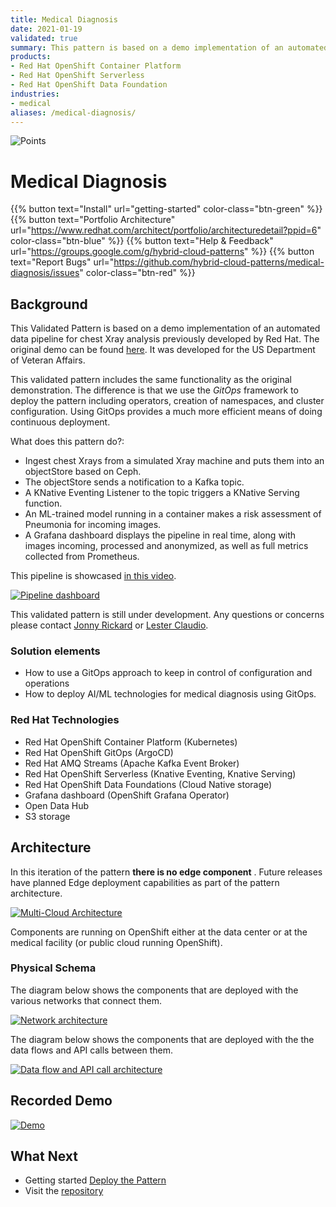 ```yaml
---
title: Medical Diagnosis
date: 2021-01-19
validated: true
summary: This pattern is based on a demo implementation of an automated data pipeline for chest x-ray analysis previously developed by Red Hat.
products:
- Red Hat OpenShift Container Platform
- Red Hat OpenShift Serverless
- Red Hat OpenShift Data Foundation
industries:
- medical
aliases: /medical-diagnosis/
---
```


<div class="pattern_logo">
  <img src="/images/logos/medical-diagnosis.png" class="pattern_logo" alt="Points">
</div>

<script type="text/javascript" src="/js/dashboard.js"></script>
<div class='results'>
  <p id="ci-dataset"> </p>
  <script>
    obtainBadges({ 'target':'ci-dataset', 'filter_field':'pattern', 'filter_value': 'medicaldiag' });
  </script>
</div>

# Medical Diagnosis

{{% button text="Install" url="getting-started" color-class="btn-green" %}}
{{% button text="Portfolio Architecture" url="https://www.redhat.com/architect/portfolio/architecturedetail?ppid=6" color-class="btn-blue" %}}
{{% button text="Help & Feedback" url="https://groups.google.com/g/hybrid-cloud-patterns" %}}
{{% button text="Report Bugs" url="https://github.com/hybrid-cloud-patterns/medical-diagnosis/issues" color-class="btn-red" %}}

## Background

This Validated Pattern is based on a demo implementation of an automated data pipeline for chest Xray
analysis previously developed by Red Hat.  The original demo can be found [here](https://github.com/red-hat-data-services/jumpstart-library). It was developed for the US Department of Veteran Affairs.

This validated pattern includes the same functionality as the original demonstration. The difference is
that we use the *GitOps* framework to deploy the pattern including operators, creation of namespaces,
and cluster configuration. Using GitOps provides a much more efficient means of doing continuous deployment.

What does this pattern do?:

- Ingest chest Xrays from a simulated Xray machine and puts them into an objectStore based on Ceph.
- The objectStore sends a notification to a Kafka topic.
- A KNative Eventing Listener to the topic triggers a KNative Serving function.
- An ML-trained model running in a container makes a risk assessment of Pneumonia for incoming images.
- A Grafana dashboard displays the pipeline in real time, along with images incoming, processed and anonymized, as well as full metrics collected from Prometheus.

This pipeline is showcased [in this video](https://www.youtube.com/watch?v=zja83FVsm14).

[![Pipeline dashboard](/images/medical-edge/dashboard.png)](/images/medical-edge/dashboard.png)

This validated pattern is still under development. Any questions or concerns
please contact [Jonny Rickard](mailto:jrickard@redhat.com) or [Lester Claudio](mailto:claudiol@redhat.com).

### Solution elements

- How to use a GitOps approach to keep in control of configuration and operations
- How to deploy AI/ML technologies for medical diagnosis using GitOps.

### Red Hat Technologies

- Red Hat OpenShift Container Platform (Kubernetes)
- Red Hat OpenShift GitOps (ArgoCD)
- Red Hat AMQ Streams (Apache Kafka Event Broker)
- Red Hat OpenShift Serverless (Knative Eventing, Knative Serving)
- Red Hat OpenShift Data Foundations (Cloud Native storage)
- Grafana dashboard (OpenShift Grafana Operator)
- Open Data Hub
- S3 storage

## Architecture

In this iteration of the pattern **there is no edge component** . Future releases have planned Edge deployment capabilities as part of the pattern architecture.

[![Multi-Cloud Architecture](/images/medical-edge/edge-medical-diagnosis-marketing-slide.png)](/images/medical-edge/edge-medical-diagnosis-marketing-slide.png)

Components are running on OpenShift either at the data center or at the medical facility (or public cloud running OpenShift).

### Physical Schema

The diagram below shows the components that are deployed with the various networks that connect them.

[![Network architecture](/images/medical-edge/physical-network.png)](/images/medical-edge/physical-network.png)

The diagram below shows the components that are deployed with the the data flows and API calls between them.

[![Data flow and API call architecture](/images/medical-edge/physical-dataflow.png)](/images/medical-edge/physical-dataflow.png)

## Recorded Demo

[![Demo](/videos/xray-deployment.svg)](/videos/xray-deployment.svg)

## What Next

- Getting started [Deploy the Pattern](getting-started)
- Visit the [repository](https://github.com/hybrid-cloud-patterns/medical-diagnosis)

